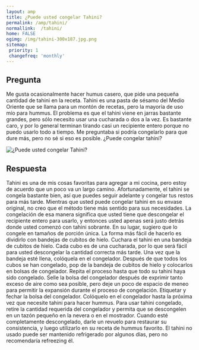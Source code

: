 ```yaml
---
layout: amp
title: ¿Puede usted congelar Tahini?  
permalink: /amp/tahini/
normallink:  /tahini/
home: FALSE
ogimg: /img/tahini-300x187.jpg.png
sitemap:
 priority: 1
 changefreq: 'monthly'
---
```




## Pregunta

Me gusta ocasionalmente hacer humus casero, que pide una pequeña cantidad de tahini en la receta. Tahini es una pasta de sésamo del Medio Oriente que se llama para un montón de recetas, pero la mayoría de uso mío para hummus. El problema es que el tahini viene en jarras bastante grandes, pero sólo necesito usar una cucharada o dos a la vez. Es bastante caro, y por lo general terminan tirando casi un recipiente entero porque no puedo usarlo todo a tiempo. Me preguntaba si podría congelarlo para que dure más, pero no sé si eso es posible. ¿Puede congelar tahini?


![¿Puede usted congelar Tahini?](https://sepuedecongelar.com/img/tahini-300x187.jpg "¿Puede usted congelar Tahini?" )


## Respuesta

Tahini es una de mis cosas favoritas para agregar a mi cocina, pero estoy de acuerdo que un poco va un largo camino. Afortunadamente, el tahini se congela bastante bien, así que puedes seguir adelante y congelar tus restos para más tarde. Mientras que usted puede congelar tahini en su envase original, no creo que el método tiene más sentido para sus necesidades. La congelación de esa manera significa que usted tiene que descongelar el recipiente entero para usarlo, y entonces usted apenas será justo detrás donde usted comenzó con tahini sobrante. En su lugar, sugiero que lo congele en tamaños de porción única.
La forma más fácil de hacerlo es dividirlo con bandejas de cubitos de hielo. Cuchara el tahini en una bandeja de cubitos de hielo. Cada cubo es de una cucharada, por lo que será fácil para usted descongelar la cantidad correcta más tarde. Una vez que la bandeja esté llena, colóquela en el congelador. Después de que todos los cubos se han congelado, pop de la bandeja de cubitos de hielo y colocarlos en bolsas de congelador. Repita el proceso hasta que todo su tahini haya sido congelado. Selle la bolsa del congelador después de exprimir tanto exceso de aire como sea posible, pero deje un poco de espacio de meneo para permitir la expansión durante el proceso de congelación. Etiquetar y fechar la bolsa del congelador. Colóquelo en el congelador hasta la próxima vez que necesite tahini para hacer hummus.
Para usar tahini congelado, retire la cantidad requerida del congelador y permita que se descongelen en un tazón pequeño en la nevera o en el mostrador. Cuando esté completamente descongelado, darle un revuelo para restaurar su consistencia, y luego utilizarlo en su receta de hummus favorito. El tahini no usado puede ser mantenido refrigerado por algunos días, pero no recomendaría refreezing él.